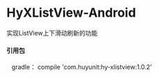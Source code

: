 # HyXListView-Android
实现ListView上下滑动刷新的功能

#### 引用包

    gradle： compile 'com.huyunit:hy-xlistview:1.0.2'
